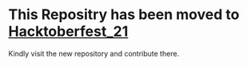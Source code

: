 # This Repositry has been moved to [Hacktoberfest_21](https://github.com/ietebitmesra/Hacktoberfest_21)
Kindly visit the new repository and contribute there.
